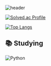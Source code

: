 ![header](https://capsule-render.vercel.app/api?type=waving&color=0:9CB4D4,100:659F7C&height=300&section=header&text=Hi!%20I'm%20Yujin&animation=fadeIn&fontSize=90)

[![Solved.ac Profile](http://mazassumnida.wtf/api/v2/generate_badge?boj=cho4u4o)](https://solved.ac/cho4u4o/)  

[![Top Langs](https://github-readme-stats.vercel.app/api/top-langs/?username=cho4u4o&layout=donut)](https://github.com/anuraghazra/github-readme-stats)  

## 📚 Studying
![Python](https://img.shields.io/badge/Python-3776AB.svg?&style=for-the-badge&logo=Python&logoColor=white)
